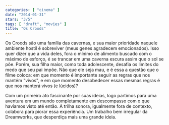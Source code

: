 ```yaml
---
categories: [ "cinema" ]
date: "2014-01-31"
stars: "3/5"
tags: [ "draft", "movies" ]
title: "Os Croods"
---
```

Os Croods são uma família das cavernas, e sua maior prioridade naquele
ambiente hostil é sobreviver (meus genes agradecem emocionados). Isso
quer dizer que a vida deles, fora o mínimo de alimento buscado com
o máximo de esforço, é se trancar em uma caverna escura assim que
o sol se põe. Porém, sua filha maior, como toda adolescente, desafia
os limites do medo que seu pai impõe. Não que ele seja mau, e é essa
a questão que o filme coloca: em que momento é importante seguir as
regras que nos mantém "vivos", e em que momento desobedecer essas mesmas
regras é que nos manterá vivos (e lúcidos)?

Com um primeiro ato fascinante por suas ideias, logo partimos para uma
aventura em um mundo completamente em descompasso com o que havíamos
visto até então. A trilha sonora, igualmente fora de contexto, colabora
para piorar essa experiência. Um trabalho bem irregular da Dreamworks,
que desperdiça mais uma grande ideia.
